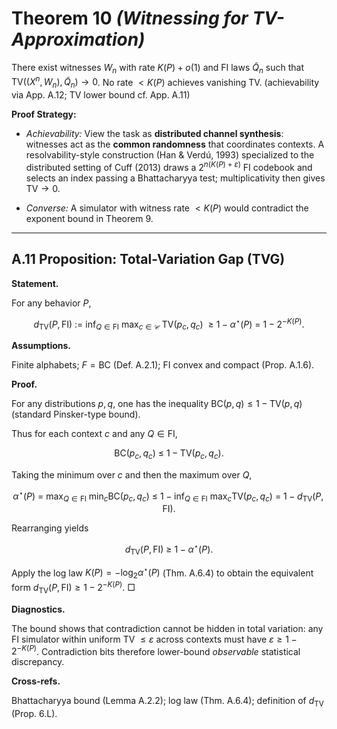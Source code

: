 # **Theorem 10** *(Witnessing for TV-Approximation)*

There exist witnesses $W_n$ with rate $K(P)+o(1)$ and FI laws $\tilde{Q}_n$ such that $\mathrm{TV}((X^n, W_n), \tilde{Q}_n) \to 0$. No rate $< K(P)$ achieves vanishing $\mathrm{TV}$. (achievability via App. A.12; TV lower bound cf. App. A.11)

**Proof Strategy:**

- *Achievability:* View the task as **distributed channel synthesis**: witnesses act as the **common randomness** that coordinates contexts. A resolvability-style construction (Han & Verdú, 1993) specialized to the distributed setting of Cuff (2013) draws a $2^{n(K(P)+\varepsilon)}$ FI codebook and selects an index passing a Bhattacharyya test; multiplicativity then gives $\mathrm{TV}\to 0$.

- *Converse:* A simulator with witness rate $< K(P)$ would contradict the exponent bound in Theorem 9.

  

---

## A.11 Proposition: Total-Variation Gap (TVG)

**Statement.**

For any behavior $P$,

$$
d_{\mathrm{TV}}(P,\mathrm{FI}) \ :=\ \inf_{Q\in\mathrm{FI}}\ \max_{c\in\mathcal C}\ \mathrm{TV}(p_c,q_c)
\ \ \ge\ 1-\alpha^\star(P)\ =\ 1-2^{-K(P)}.
$$

**Assumptions.**

Finite alphabets; $F=\mathrm{BC}$ (Def. A.2.1); $\mathrm{FI}$ convex and compact (Prop. A.1.6).

**Proof.**

For any distributions $p,q$, one has the inequality $\mathrm{BC}(p,q)\le 1-\mathrm{TV}(p,q)$ (standard Pinsker-type bound).

Thus for each context $c$ and any $Q\in\mathrm{FI}$,

$$
\mathrm{BC}(p_c,q_c)\ \le\ 1-\mathrm{TV}(p_c,q_c).
$$

Taking the minimum over $c$ and then the maximum over $Q$,

$$
\alpha^\star(P)\ =\ \max_{Q\in\mathrm{FI}}\ \min_c \mathrm{BC}(p_c,q_c)\ \le\ 1-\inf_{Q\in\mathrm{FI}}\ \max_c \mathrm{TV}(p_c,q_c)\ =\ 1-d_{\mathrm{TV}}(P,\mathrm{FI}).
$$

Rearranging yields

$$
d_{\mathrm{TV}}(P,\mathrm{FI}) \ \ge\ 1-\alpha^\star(P).
$$

Apply the log law $K(P)=-\log_2\alpha^\star(P)$ (Thm. A.6.4) to obtain the equivalent form $d_{\mathrm{TV}}(P,\mathrm{FI}) \ge 1-2^{-K(P)}$. □

**Diagnostics.**

The bound shows that contradiction cannot be hidden in total variation: any $\mathrm{FI}$ simulator within uniform TV $\le \varepsilon$ across contexts must have $\varepsilon\ge 1-2^{-K(P)}$. Contradiction bits therefore lower-bound *observable* statistical discrepancy.

**Cross-refs.**

Bhattacharyya bound (Lemma A.2.2); log law (Thm. A.6.4); definition of $d_{\mathrm{TV}}$ (Prop. 6.L).
